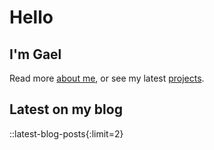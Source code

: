 # Hello

## I'm Gael

Read more [about me](/about), or see my latest [projects](/projects).

## Latest on my blog

::latest-blog-posts{:limit=2}